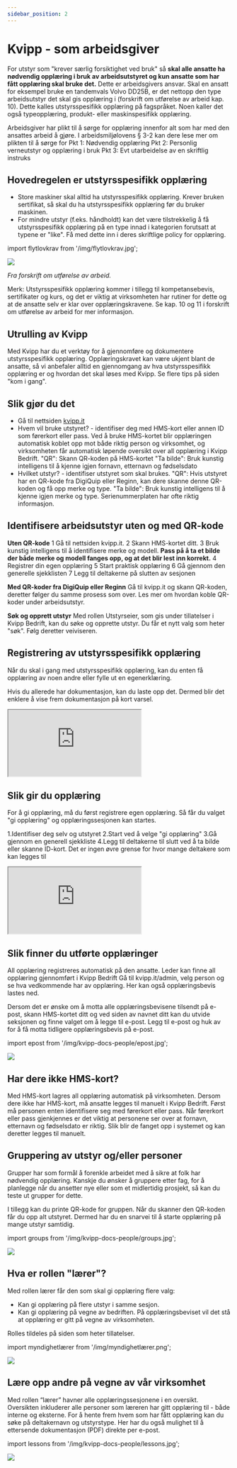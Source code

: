 ```yaml
---
sidebar_position: 2
---
```

# Kvipp - som arbeidsgiver

For utstyr som "krever særlig forsiktighet ved bruk" så **skal alle ansatte ha nødvendig opplæring i bruk av arbeidsutstyret og kun ansatte som har fått opplæring skal bruke det.** Dette er arbeidsgivers ansvar. Skal en ansatt for eksempel bruke en tandemvals Volvo DD25B, er det nettopp den type arbeidsutstyr det skal gis opplæring i (forskrift om utførelse av arbeid kap. 10). Dette kalles utstyrsspesifikk opplæring på fagspråket. Noen kaller det også typeopplæring, produkt- eller maskinspesifikk opplæring.

Arbeidsgiver har plikt til å sørge for opplæring innenfor alt som har med den ansattes arbeid å gjøre. I arbeidsmiljølovens § 3-2 kan dere lese mer om plikten til å sørge for
Pkt 1: Nødvendig opplæring
Pkt 2: Personlig verneutstyr og opplæring i bruk
Pkt 3: Evt utarbeidelse av en skriftlig instruks

## Hovedregelen er utstyrsspesifikk opplæring

- Store maskiner skal alltid ha utstyrsspesifikk opplæring. Krever bruken sertifikat, så skal du ha utstyrsspesifikk opplæring før du bruker maskinen.
- For mindre utstyr (f.eks. håndholdt) kan det være tilstrekkelig å få utstyrsspesifikk opplæring på en type innad i kategorien forutsatt at typene er "like". Få med dette inn i deres skriftlige policy for opplæring.

import flytlovkrav from '/img/flytlovkrav.jpg';

<img src={flytlovkrav} style={{width:800}} />

*Fra forskrift om utførelse av arbeid.*

Merk: Utstyrsspesifikk opplæring kommer i tillegg til kompetansebevis, sertifikater og kurs, og det er viktig at virksomheten har rutiner for dette og at de ansatte selv er klar over opplæringskravene. Se kap. 10 og 11 i forskrift om utførelse av arbeid for mer informasjon.

## Utrulling av Kvipp
Med Kvipp har du et verktøy for å gjennomføre og dokumentere utstyrsspesifikk opplæring. Opplæringskravet kan være ukjent blant de ansatte, så vi anbefaler alltid en gjennomgang av hva utstyrsspesifikk opplæring er og hvordan det skal løses med Kvipp. Se flere tips på siden "kom i gang".

## Slik gjør du det
- Gå til nettsiden [kvipp.it](https://kvipp.it)
- Hvem vil bruke utstyret? - identifiser deg med HMS-kort eller annen ID som førerkort eller pass. Ved å bruke HMS-kortet blir opplæringen automatisk koblet opp mot både riktig person og virksomhet, og virksomheten får automatisk løpende oversikt over all opplæring i Kvipp Bedrift.
"QR": Skann QR-koden på HMS-kortet
"Ta bilde": Bruk kunstig intelligens til å kjenne igjen fornavn, etternavn og fødselsdato
- Hvilket utstyr? - identifiser utstyret som skal brukes.
"QR": Hvis utstyret har en QR-kode fra DigiQuip eller Reginn, kan dere skanne denne QR-koden og få opp merke og type.
"Ta bilde": Bruk kunstig intelligens til å kjenne igjen merke og type. Serienummerplaten har ofte riktig informasjon.

## Identifisere arbeidsutstyr uten og med QR-kode

**Uten QR-kode**
1 Gå til nettsiden kvipp.it.
2 Skann HMS-kortet ditt.
3 Bruk kunstig intelligens til å identifisere merke og modell. **Pass på å ta et bilde der både merke og modell fanges opp, og at det blir lest inn korrekt.**
4 Registrer din egen opplæring
5 Start praktisk opplæring
6 Gå gjennom den generelle sjekklisten
7 Legg til deltakerne på slutten av sesjonen

**Med QR-koder fra DigiQuip eller Reginn**
Gå til kvipp.it og skann QR-koden, deretter følger du samme prosess som over. Les mer om hvordan koble QR-koder under arbeidsutstyr.

**Søk og opprett utstyr**
Med rollen Utstyrseier, som gis under tillatelser i Kvipp Bedrift, kan du søke og opprette utstyr. Du får et nytt valg som heter "søk". Følg deretter veiviseren.

## Registrering av utstyrsspesifikk opplæring
Når du skal i gang med utstyrsspesifikk opplæring, kan du enten få opplæring av noen andre eller fylle ut en egenerklæring.

Hvis du allerede har dokumentasjon, kan du laste opp det. Dermed blir det enklere å vise frem dokumentasjon på kort varsel.

<div style={{ aspectRatio: '16/9' }}>
  <iframe
    title="vernerunde"
    src="https://videos.dyntube.com/iframes/C3R5cJxnE6L248gmCGWXg"
    style={{ width: '100%', height: '100%' }}
  ></iframe>
</div>

## Slik gir du opplæring
For å gi opplæring, må du først registrere egen opplæring. Så får du valget "gi opplæring" og opplæringssesjonen kan startes.

1.Identifiser deg selv og utstyret
2.Start ved å velge "gi opplæring"
3.Gå gjennom en generell sjekkliste
4.Legg til deltakerne til slutt ved å ta bilde eller skanne ID-kort. Det er ingen øvre grense for hvor mange deltakere som kan legges til

<div style={{ aspectRatio: '16/9' }}>
  <iframe
    title="vernerunde"
    src="https://videos.dyntube.com/iframes/YyUBl77xl02ZSwS52q8JCw"
    style={{ width: '100%', height: '100%' }}
  ></iframe>
</div>

## Slik finner du utførte opplæringer
All opplæring registreres automatisk på den ansatte. Leder kan finne all opplæring gjennomført i Kvipp Bedrift Gå til kvipp.it/admin, velg person og se hva vedkommende har av opplæring. Her kan også opplæringsbevis lastes ned.

Dersom det er ønske om å motta alle opplæringsbevisene tilsendt på e-post, skann HMS-kortet ditt og ved siden av navnet ditt kan du utvide seksjonen og finne valget om å legge til e-post. Legg til e-post og huk av for å få motta tidligere opplæringsbevis på e-post.

import epost from '/img/kvipp-docs-people/epost.jpg';

<img src={epost} style={{width:500}} />

## Har dere ikke HMS-kort?
Med HMS-kort lagres all opplæring automatisk på virksomheten. Dersom dere ikke har HMS-kort, må ansatte legges til manuelt i Kvipp Bedrift. Først må personen enten identifisere seg med førerkort eller pass. Når førerkort eller pass gjenkjennes er det viktig at personene ser over at fornavn, etternavn og fødselsdato er riktig. Slik blir de fanget opp i systemet og kan deretter legges til manuelt.

## Gruppering av utstyr og/eller personer
Grupper har som formål å forenkle arbeidet med å sikre at folk har nødvendig opplæring. Kanskje du ønsker å gruppere etter fag, for å planlegge når du ansetter nye eller som et midlertidig prosjekt, så kan du teste ut grupper for dette.

I tillegg kan du printe QR-kode for gruppen. Når du skanner den QR-koden får du opp alt utstyret. Dermed har du en snarvei til å starte opplæring på mange utstyr samtidig.

import groups from '/img/kvipp-docs-people/groups.jpg';

 <img src={groups} style={{width:700}} />

## Hva er rollen "lærer"?

Med rollen lærer får den som skal gi opplæring flere valg: 
- Kan gi opplæring på flere utstyr i samme sesjon.
- Kan gi opplæring på vegne av bedriften. På opplæringsbeviset vil det stå at opplæring er gitt på vegne av virksomheten.

Rolles tildeles på siden som heter tillatelser.

import myndighetlærer from '/img/myndighetlærer.png';

<img src={myndighetlærer} style={{width:1100}} />

## Lære opp andre på vegne av vår virksomhet
Med rollen “lærer” havner alle opplæringssesjonene i en oversikt. Oversikten inkluderer alle personer som læreren har gitt opplæring til - både interne og eksterne. For å hente frem hvem som har fått opplæring kan du søke på deltakernavn og utstyrstype. Her har du også mulighet til å ettersende dokumentasjon (PDF) direkte per e-post.

import lessons from '/img/kvipp-docs-people/lessons.jpg';

 <img src={lessons} style={{width:700}} />